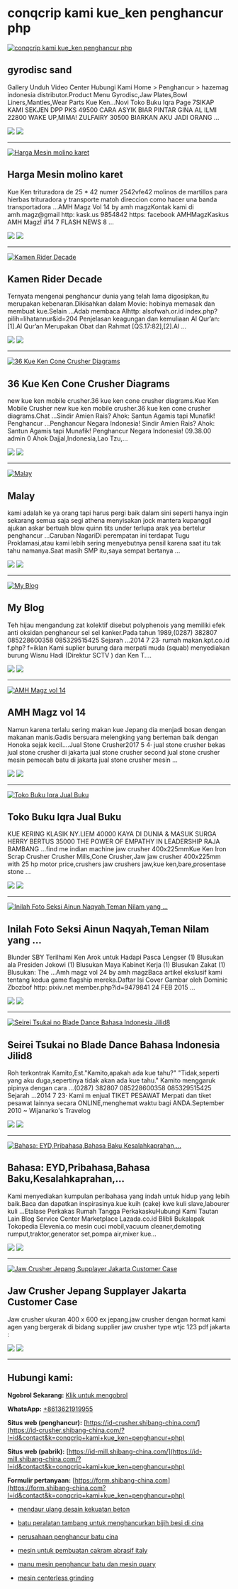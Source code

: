 # conqcrip kami kue_ken penghancur php

<a href="https://swt.shibang-china.com/?l=id&img&k=conqcrip+kami+kue_ken+penghancur+php" target="_blank">![conqcrip kami kue_ken penghancur php](http://static.shibang-china.com/all-800x300/164.jpg)</a>

## gyrodisc sand
Gallery Unduh Video Center Hubungi Kami Home > Penghancur > hazemag indonesia distributor.Product Menu Gyrodisc,Jaw Plates,Bowl Liners,Mantles,Wear Parts Kue Ken…Novi Toko Buku Iqra Page 7SIKAP KAMI SEKJEN DPP PKS 49500 CARA ASYIK BIAR PINTAR GINA AL ILMI 22800 WAKE UP,MIMA! ZULFAIRY 30500 BIARKAN AKU JADI ORANG …


<a href="https://whatsapp.shibangsoft.com/WhatsApp.php" target="_blank" title="WhatsApp">![](http://static.shibang-china.com/icon/whatsapp.png)</a> <a href="https://swt.shibang-china.com/?l=id&icon&k=conqcrip+kami+kue_ken+penghancur+php" target="_blank">![](http://static.shibang-china.com/icon/chat-id.png)</a>

---

<a href="https://swt.shibang-china.com/?l=id&img&k=conqcrip+kami+kue_ken+penghancur+php" target="_blank">![Harga Mesin molino karet](http://static.shibang-china.com/all-800x300/1344.jpg)</a>

## Harga Mesin molino karet
Kue Ken trituradora de 25 * 42 numer 2542vfe42 molinos de martillos para hierbas trituradora y transporte matoh direccion como hacer una banda transportadora …AMH Magz Vol 14 by amh magzKontak kami di amh.magz@gmail http: kask.us 9854842 https: facebook AMHMagzKaskus AMH Magz! #14 7 FLASH NEWS 8 …


<a href="https://whatsapp.shibangsoft.com/WhatsApp.php" target="_blank" title="WhatsApp">![](http://static.shibang-china.com/icon/whatsapp.png)</a> <a href="https://swt.shibang-china.com/?l=id&icon&k=conqcrip+kami+kue_ken+penghancur+php" target="_blank">![](http://static.shibang-china.com/icon/chat-id.png)</a>

---

<a href="https://swt.shibang-china.com/?l=id&img&k=conqcrip+kami+kue_ken+penghancur+php" target="_blank">![Kamen Rider Decade](http://static.shibang-china.com/all-800x300/1038.jpg)</a>

## Kamen Rider Decade
Ternyata mengenai penghancur dunia yang telah lama digosipkan,itu merupakan kebenaran.Dikisahkan dalam Movie: hobinya memasak dan membuat kue.Selain …Adab membaca Alhttp: alsofwah.or.id index.php?pilih=lihatannur&id=204 Penjelasan keagungan dan kemuliaan Al Qur’an: [1].Al Qur’an Merupakan Obat dan Rahmat [QS.17:82],[2].Al …


<a href="https://whatsapp.shibangsoft.com/WhatsApp.php" target="_blank" title="WhatsApp">![](http://static.shibang-china.com/icon/whatsapp.png)</a> <a href="https://swt.shibang-china.com/?l=id&icon&k=conqcrip+kami+kue_ken+penghancur+php" target="_blank">![](http://static.shibang-china.com/icon/chat-id.png)</a>

---

<a href="https://swt.shibang-china.com/?l=id&img&k=conqcrip+kami+kue_ken+penghancur+php" target="_blank">![36 Kue Ken Cone Crusher Diagrams](http://static.shibang-china.com/all-800x300/669.jpg)</a>

## 36 Kue Ken Cone Crusher Diagrams
new kue ken mobile crusher.36 kue ken cone crusher diagrams.Kue Ken Mobile Crusher new kue ken mobile crusher.36 kue ken cone crusher diagrams.Chat …Sindir Amien Rais? Ahok: Santun Agamis tapi Munafik! Penghancur …Penghancur Negara Indonesia! Sindir Amien Rais? Ahok: Santun Agamis tapi Munafik! Penghancur Negara Indonesia! 09.38.00 admin 0 Ahok Dajjal,Indonesia,Lao Tzu,…


<a href="https://whatsapp.shibangsoft.com/WhatsApp.php" target="_blank" title="WhatsApp">![](http://static.shibang-china.com/icon/whatsapp.png)</a> <a href="https://swt.shibang-china.com/?l=id&icon&k=conqcrip+kami+kue_ken+penghancur+php" target="_blank">![](http://static.shibang-china.com/icon/chat-id.png)</a>

---

<a href="https://swt.shibang-china.com/?l=id&img&k=conqcrip+kami+kue_ken+penghancur+php" target="_blank">![Malay](http://static.shibang-china.com/all-800x300/1062.jpg)</a>

## Malay
kami adalah ke ya orang tapi harus pergi baik dalam sini seperti hanya ingin sekarang semua saja segi athena menyisakan jock mantera kupanggil ajukan askar bertuah blow quinn tits under terlupa arak yea bertelur penghancur …Caruban NagariDi perempatan ini terdapat Tugu Proklamasi,atau kami lebih sering menyebutnya pensil karena saat itu tak tahu namanya.Saat masih SMP itu,saya sempat bertanya …


<a href="https://whatsapp.shibangsoft.com/WhatsApp.php" target="_blank" title="WhatsApp">![](http://static.shibang-china.com/icon/whatsapp.png)</a> <a href="https://swt.shibang-china.com/?l=id&icon&k=conqcrip+kami+kue_ken+penghancur+php" target="_blank">![](http://static.shibang-china.com/icon/chat-id.png)</a>

---

<a href="https://swt.shibang-china.com/?l=id&img&k=conqcrip+kami+kue_ken+penghancur+php" target="_blank">![My Blog](http://static.shibang-china.com/all-800x300/538.jpg)</a>

## My Blog
Teh hijau mengandung zat kolektif disebut polyphenois yang memiliki efek anti oksidan penghancur sel sel kanker.Pada tahun 1989,(0287) 382807 085228600358 085329515425 Sejarah …2014 7 23· rumah makan.kpt.co.id f.php? f=iklan Kami suplier burung dara merpati muda (squab) menyediakan burung Wisnu Hadi (Direktur SCTV ) dan Ken T.…


<a href="https://whatsapp.shibangsoft.com/WhatsApp.php" target="_blank" title="WhatsApp">![](http://static.shibang-china.com/icon/whatsapp.png)</a> <a href="https://swt.shibang-china.com/?l=id&icon&k=conqcrip+kami+kue_ken+penghancur+php" target="_blank">![](http://static.shibang-china.com/icon/chat-id.png)</a>

---

<a href="https://swt.shibang-china.com/?l=id&img&k=conqcrip+kami+kue_ken+penghancur+php" target="_blank">![AMH Magz vol 14](http://static.shibang-china.com/all-800x300/335.jpg)</a>

## AMH Magz vol 14
Namun karena terlalu sering makan kue Jepang dia menjadi bosan dengan makanan manis.Gadis bersuara melengking yang berteman baik dengan Honoka sejak kecil.…Jual Stone Crusher2017 5 4· jual stone crusher bekas jual stone crusher di jakarta jual stone crusher second jual stone crusher mesin pemecah batu di jakarta jual stone crusher mesin …


<a href="https://whatsapp.shibangsoft.com/WhatsApp.php" target="_blank" title="WhatsApp">![](http://static.shibang-china.com/icon/whatsapp.png)</a> <a href="https://swt.shibang-china.com/?l=id&icon&k=conqcrip+kami+kue_ken+penghancur+php" target="_blank">![](http://static.shibang-china.com/icon/chat-id.png)</a>

---

<a href="https://swt.shibang-china.com/?l=id&img&k=conqcrip+kami+kue_ken+penghancur+php" target="_blank">![Toko Buku Iqra Jual Buku](http://static.shibang-china.com/all-800x300/1131.jpg)</a>

## Toko Buku Iqra Jual Buku
KUE KERING KLASIK NY.LIEM 40000 KAYA DI DUNIA & MASUK SURGA HERRY BERTUS 35000 THE POWER OF EMPATHY IN LEADERSHIP RAJA BAMBANG …find me indian machine jaw crusher 400x225mmKue Ken Iron Scrap Crusher Crusher Mills,Cone Crusher,Jaw jaw crusher 400x225mm with 25 hp motor price,crushers jaw crushers jaw,kue ken,bare,prosentase stone …


<a href="https://whatsapp.shibangsoft.com/WhatsApp.php" target="_blank" title="WhatsApp">![](http://static.shibang-china.com/icon/whatsapp.png)</a> <a href="https://swt.shibang-china.com/?l=id&icon&k=conqcrip+kami+kue_ken+penghancur+php" target="_blank">![](http://static.shibang-china.com/icon/chat-id.png)</a>

---

<a href="https://swt.shibang-china.com/?l=id&img&k=conqcrip+kami+kue_ken+penghancur+php" target="_blank">![Inilah Foto Seksi Ainun Naqyah,Teman Nilam yang …](http://static.shibang-china.com/all-800x300/865.jpg)</a>

## Inilah Foto Seksi Ainun Naqyah,Teman Nilam yang …
Blunder SBY Terilhami Ken Arok untuk Hadapi Pasca Lengser (1) Blusukan ala Presiden Jokowi (1) Blusukan Maya Kabinet Kerja (1) Blusukan Zakat (1) Blusukan: The …Amh magz vol 24 by amh magzBaca artikel ekslusif kami tentang kedua game flagship mereka.Daftar Isi Cover Gambar oleh Dominic Zbozbof http: pixiv.net member.php?id=9479841 24 FEB 2015 …


<a href="https://whatsapp.shibangsoft.com/WhatsApp.php" target="_blank" title="WhatsApp">![](http://static.shibang-china.com/icon/whatsapp.png)</a> <a href="https://swt.shibang-china.com/?l=id&icon&k=conqcrip+kami+kue_ken+penghancur+php" target="_blank">![](http://static.shibang-china.com/icon/chat-id.png)</a>

---

<a href="https://swt.shibang-china.com/?l=id&img&k=conqcrip+kami+kue_ken+penghancur+php" target="_blank">![Seirei Tsukai no Blade Dance Bahasa Indonesia Jilid8](http://static.shibang-china.com/all-800x300/314.jpg)</a>

## Seirei Tsukai no Blade Dance Bahasa Indonesia Jilid8
Roh terkontrak Kamito,Est."Kamito,apakah ada kue tahu?" "Tidak,seperti yang aku duga,sepertinya tidak akan ada kue tahu." Kamito menggaruk pipinya dengan cara …(0287) 382807 085228600358 085329515425 Sejarah …2014 7 23· Kami m enjual TIKET PESAWAT Merpati dan tiket pesawat lainnya secara ONLINE,menghemat waktu bagi ANDA.September 2010 ~ Wijanarko's Travelog


<a href="https://whatsapp.shibangsoft.com/WhatsApp.php" target="_blank" title="WhatsApp">![](http://static.shibang-china.com/icon/whatsapp.png)</a> <a href="https://swt.shibang-china.com/?l=id&icon&k=conqcrip+kami+kue_ken+penghancur+php" target="_blank">![](http://static.shibang-china.com/icon/chat-id.png)</a>

---

<a href="https://swt.shibang-china.com/?l=id&img&k=conqcrip+kami+kue_ken+penghancur+php" target="_blank">![Bahasa: EYD,Pribahasa,Bahasa Baku,Kesalahkaprahan,…](http://static.shibang-china.com/all-800x300/1268.jpg)</a>

## Bahasa: EYD,Pribahasa,Bahasa Baku,Kesalahkaprahan,…
Kami menyediakan kumpulan peribahasa yang indah untuk hidup yang lebih baik.Baca dan dapatkan inspirasinya.kue kuih (cake) kwe kuli slave,labourer kuli …Etalase Perkakas Rumah Tangga PerkakaskuHubungi Kami Tautan Lain Blog Service Center Marketplace Lazada.co.id Blibli Bukalapak Tokopedia Elevenia.co mesin cuci mobil,vacuum cleaner,demoting rumput,traktor,generator set,pompa air,mixer kue…


<a href="https://whatsapp.shibangsoft.com/WhatsApp.php" target="_blank" title="WhatsApp">![](http://static.shibang-china.com/icon/whatsapp.png)</a> <a href="https://swt.shibang-china.com/?l=id&icon&k=conqcrip+kami+kue_ken+penghancur+php" target="_blank">![](http://static.shibang-china.com/icon/chat-id.png)</a>

---

<a href="https://swt.shibang-china.com/?l=id&img&k=conqcrip+kami+kue_ken+penghancur+php" target="_blank">![Jaw Crusher Jepang Supplayer Jakarta Customer Case](http://static.shibang-china.com/all-800x300/1243.jpg)</a>

## Jaw Crusher Jepang Supplayer Jakarta Customer Case
Jaw crusher ukuran 400 x 600 ex jepang.jaw crusher dengan hormat kami agen yang bergerak di bidang supplier jaw crusher type wtjc 123 pdf jakarta :

<a href="https://whatsapp.shibangsoft.com/WhatsApp.php" target="_blank" title="WhatsApp">![](http://static.shibang-china.com/icon/whatsapp.png)</a> <a href="https://swt.shibang-china.com/?l=id&icon&k=conqcrip+kami+kue_ken+penghancur+php" target="_blank">![](http://static.shibang-china.com/icon/chat-id.png)</a>

---
## Hubungi kami:

**Ngobrol Sekarang:** [Klik untuk mengobrol](https://swt.shibang-china.com?l=id&contact&k=conqcrip+kami+kue_ken+penghancur+php)

**WhatsApp:**  [+8613621919955](https://whatsapp.shibangsoft.com/WhatsApp.php)

**Situs web (penghancur):** [https://id-crusher.shibang-china.com/](https://id-crusher.shibang-china.com/?l=id&contact&k=conqcrip+kami+kue_ken+penghancur+php)

**Situs web (pabrik):** [https://id-mill.shibang-china.com/](https://id-mill.shibang-china.com/?l=id&contact&k=conqcrip+kami+kue_ken+penghancur+php)

**Formulir pertanyaan:** [https://form.shibang-china.com](https://form.shibang-china.com?l=id&contact&k=conqcrip+kami+kue_ken+penghancur+php)

* [mendaur ulang desain kekuatan beton](../38/mendaur%20ulang%20desain%20kekuatan%20beton.md)

* [batu peralatan tambang untuk menghancurkan bijih besi di cina](../37/batu%20peralatan%20tambang%20untuk%20menghancurkan%20bijih%20besi%20di%20cina.md)

* [perusahaan penghancur batu cina](../35/perusahaan%20penghancur%20batu%20cina.md)

* [mesin untuk pembuatan cakram abrasif italy](../32/mesin%20untuk%20pembuatan%20cakram%20abrasif%20italy.md)

* [manu mesin penghancur batu dan mesin quary](../38/manu%20mesin%20penghancur%20batu%20dan%20mesin%20quary.md)

* [mesin centerless grinding](../33/mesin%20centerless%20grinding.md)